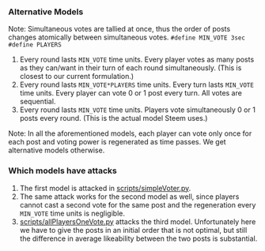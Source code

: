 ### Alternative Models

Note: Simultaneous votes are tallied at once, thus the order of posts changes atomically
between simultaneous votes.
`#define MIN_VOTE 3sec`
`#define PLAYERS`
1. Every round lasts `MIN_VOTE` time units. Every player votes as many posts as they
   can/want in their turn of each round simultaneously. (This is closest to our current
   formulation.)
1. Every round lasts `MIN_VOTE*PLAYERS` time units. Every turn lasts `MIN_VOTE` time
   units. Every player can vote 0 or 1 post every turn. All votes are sequential.
1. Every round lasts `MIN_VOTE` time units. Players vote simultaneously 0 or 1 posts every
   round. (This is the actual model Steem uses.)

Note: In all the aforementioned models, each player can vote only once for each post and
voting power is regenerated as time passes. We get alternative models otherwise.

### Which models have attacks

1. The first model is attacked in
   [scripts/simpleVoter.py](https://git.gtklocker.com/orfeas/fairPostOrdering/src/branch/master/scripts/simpleVoter.py).
1. The same attack works for the second model as well, since players cannot cast a second
   vote for the same post and the regeneration every `MIN_VOTE` time units is negligible.
1. [scripts/allPlayersOneVote.py](https://git.gtklocker.com/orfeas/fairPostOrdering/src/branch/master/scripts/allPlayersOneVote.py)
   attacks the third model. Unfortunately here we have to give the posts in an initial order
   that is not optimal, but still the difference in average likeability between the two posts
   is substantial.
